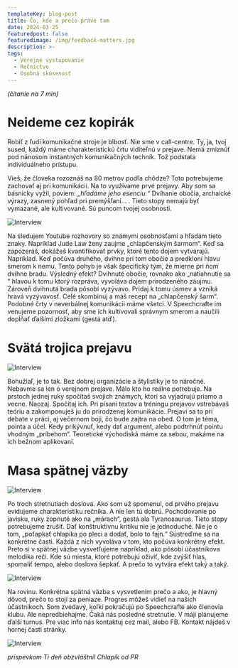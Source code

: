 ```yaml
---
templateKey: blog-post
title: Čo, kde a prečo práve tam
date: 2024-03-25
featuredpost: false
featuredimage: /img/feedback-matters.jpg
description: >-
tags:
  - Verejné vystupovanie
  - Rečníctvo
  - Osobná skúsenosť
---
```


*(čítanie na 7 min)*

# Neideme cez kopirák 
     
Robiť z ľudí komunikačné stroje je blbosť. Nie sme v call-centre. Ty, ja, tvoj sused, každý máme charakteristickú črtu viditeľnú v prejave.
Nemá zmiznúť pod nánosom instantných komunikačných techník. Tož podstata individuálneho prístupu. 

Vieš, že človeka rozoznáš na 80 metrov
podľa chôdze? Toto potrebujeme zachovať aj pri komunikácii. Na to využívame prvé prejavy. Aby som sa básnicky vyžil, poviem: <i>„hľadáme jeho
esenciu.“</i> Dvíhanie obočia, archaické výrazy, zasnený pohľad pri premýšľaní... . Tieto stopy nemajú byť vymazané, ale kultivované. Sú puncom
tvojej osobnosti. 

![Interview](/img/klon-prasa.jpg)

Na sledujem Youtube rozhovory so známymi osobnosťami a hľadám tieto znaky. Napríklad Jude Law ženy zaujme „chlapčenským šarmom“. Keď sa
zapozeráš, dokážeš kvantifikovať prvky, ktoré tento dojem vytvárajú. Napríklad. Keď počúva druhého, dvihne pri tom obočie a predkloní
hlavu smerom k nemu. Tento pohyb je však špecifický tým, že mierne pri ňom dvihne bradu. Výsledný efekt? Dvihnuté obočie, rovnako ako
„natiahnutie sa “ hlavou k tomu ktorý rozpráva, vyvoláva dojem prirodzeného záujmu. Zároveň dvihnutá brada pôsobí vyzývavo. Pridaj k
tomu úsmev a vzniká hravá vyzývavosť. Celé skombinuj a  máš recept na „chlapčenský šarm“. Podobné črty v neverbálnej komunikácii máme
všetci. V Speechcrafte im venujeme pozornosť, aby sme ich kultivovali správnym smerom a naučili dopĺňať ďalšími zložkami (gestá atď). 

# Svätá trojica prejavu

![Interview](/img/gods-eye.jpg)

Bohužiaľ, je to tak. Bez dobrej organizácie a štylistiky je to náročné. Nebavme sa len o verejnom prejave. Málo kto ho reálne potrebuje.
Na prstoch jednej ruky spočítaš svojich známych, ktorí sa vyjadrujú priamo a vecne. Naozaj. Spočítaj ich. Pri písaní textov a tréningu
prejavov vstrebávaš teóriu a zakomponuješ ju do prirodzenej komunikácie. Prejaví sa to pri debate v práci, aj večernom boji, čo bude
zajtra na obed. O tom je téma, pointa a účel. Kedy prikývnuť, kedy dať argument, alebo podtrhnúť pointu vhodným „príbehom“. Teoretické
východiská máme za sebou, makáme na ich bežnom aplikovaní.

# Masa spätnej väzby

![Interview](/img/zrkadlo.jpg)

Po troch stretnutiach doslova. Ako som už spomenul, od prvého prejavu evidujeme charakteristiku rečníka. A nie len tú dobrú. Pochodovanie
po javisku, ruky zopnuté ako na „márach“, gestá ala Tyranosaurus. Tieto stopy potrebujeme zrušiť. Dať konštruktívnu kritiku nie je jednoduché.
Nie je o tom, „poťapkať chlapíka po pleci a dodať, bolo to fajn.“ Sústreďme sa na konkrétne časti. Každá z nich vyvoláva v tom, kto počúva
konkrétny efekt. Preto si v spätnej väzbe vysvetľujeme napríklad, ako pôsobí účastníkova melodika reči. Kde sú miesta, ktoré potrebujú oživiť,
kde zvýšiť hlas, spomaliť tempo, alebo doslova šepkať. A prečo to vytvára efekt taký a taký. 

![Interview](/img/feedback.jpg)

Na rovinu. Konkrétna spätná väzba s vysvetlením prečo a ako, je hlavný dôvod, prečo to stojí za peniaze. Progres môžeš vidieť
na našich účastníkoch. Som zvedavý, koľkí pokračujú po Speechcrafte ako členovia klubu. Ale nepredbiehajme. Čaká nás posledné
stretnutie. V máji plánujeme ďalší turnus. Pre viac info nás kontaktuj cez mail, alebo FB. Kontakt nájdeš v hornej časti stránky.

![Interview](/img/gentleman.jpg)

*príspevkom Ti deň obzvláštnil Chlapík od PR*
    


